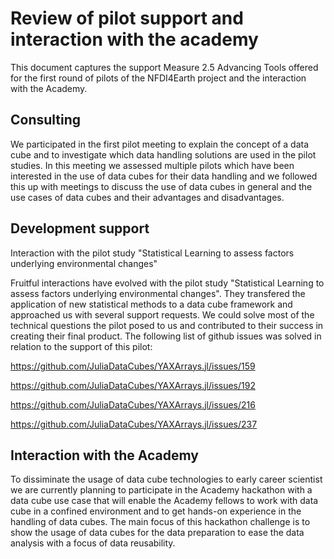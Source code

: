 # Review of pilot support and interaction with the academy


This document captures the support Measure 2.5 Advancing Tools offered for the first round of pilots of the NFDI4Earth project and the interaction with the Academy.



## Consulting

We participated in the first pilot meeting to explain the concept of a data cube and to investigate which data handling solutions are used in the pilot studies. 
In this meeting we assessed multiple pilots which have been interested in the use of data cubes for their data handling and we followed this up with meetings to discuss the use of data cubes in general and the use cases of data cubes and their advantages and disadvantages. 


## Development support

Interaction with the pilot study "Statistical Learning to assess factors underlying environmental changes"

Fruitful interactions have evolved with the pilot study "Statistical Learning to assess factors underlying environmental changes". 
They transfered the application of new statistical methods to a data cube framework and approached us with several
support requests. We could solve most of the technical questions the pilot posed to us and contributed to their success
in creating their final product. The following list of github issues was solved in relation to the support of this pilot:

https://github.com/JuliaDataCubes/YAXArrays.jl/issues/159

https://github.com/JuliaDataCubes/YAXArrays.jl/issues/192

https://github.com/JuliaDataCubes/YAXArrays.jl/issues/216

https://github.com/JuliaDataCubes/YAXArrays.jl/issues/237

## Interaction with the Academy

To dissiminate the usage of data cube technologies to early career scientist we are currently planning to participate in the Academy hackathon with a data cube use case that will enable the Academy fellows to work with data cube in a confined environment and to get hands-on experience in the handling of data cubes. 
The main focus of this hackathon challenge is to show the usage of data cubes for the data preparation to ease the data analysis with a focus of data reusability.  